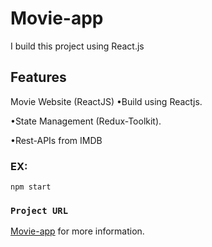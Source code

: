 # Movie-app

I build this project using React.js  
## Features
 
Movie Website (ReactJS)
•Build using Reactjs.

•State Management (Redux-Toolkit).

•Rest-APIs from IMDB



### EX:
 ```
npm start
```

### `Project URL`
  [Movie-app](https://movie-pi-hazel.vercel.app/) for more information.

 
